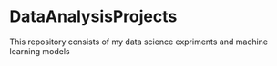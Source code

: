 # DataAnalysisProjects
This repository consists of my data science expriments and machine learning models
